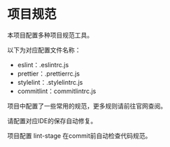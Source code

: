 # 项目规范

本项目配置多种项目规范工具。

以下为对应配置文件名称：
- eslint：.eslintrc.js
- prettier：.prettierrc.js
- stylelint：.stylelintrc.js
- commitlint：commitlintrc.js

项目中配置了一些常用的规范，更多规则请前往官网查阅。

请配置对应IDE的保存自动修复。

项目配置 lint-stage 在commit前自动检查代码规范。